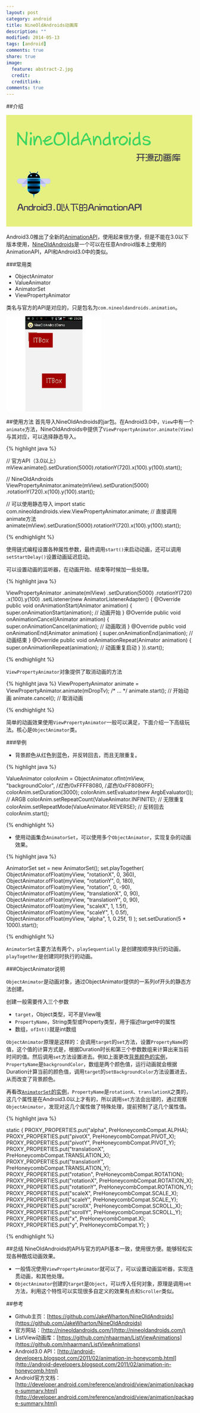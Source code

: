 ```yaml
---
layout: post
category: android
title: NineOldAndroids动画库
description: ""
modified: 2014-05-13
tags: [android]
comments: true
share: true
image:
  feature: abstract-2.jpg
  credit: 
  creditlink: 
comments: true
---
```



##介绍

![](https://raw.githubusercontent.com/baoyongzhang/test_pages/gh-pages/NineOldAndroids.png)

Android3.0推出了全新的[AnimationAPI](http://android-developers.blogspot.com/2011/02/animation-in-honeycomb.html)，使用起来很方便，但是不能在3.0以下版本使用，[NineOldAndroids](https://github.com/JakeWharton/NineOldAndroids)是一个可以在任意Android版本上使用的AnimationAPI，API和Android3.0中的类似。

###常用类
* ObjectAnimator
* ValueAnimator 
* AnimatorSet 
* ViewPropertyAnimator 

类名与官方的API是对应的，只是包名为`com.nineoldandroids.animation`。


![](https://raw.githubusercontent.com/baoyongzhang/test_pages/gh-pages/NineOldAndroid_demo.gif)

##使用方法
首先导入NineOldAndroids的jar包。在Android3.0中，`View`中有一个`animate`方法，NineOldAndroids中提供了`ViewPropertyAnimator.animate(View)`与其对应，可以选择静态导入。

{% highlight java %}

// 官方API（3.0以上）
mView.animate().setDuration(5000).rotationY(720).x(100).y(100).start();
		
// NineOldAndroids
ViewPropertyAnimator.animate(mView).setDuration(5000)
				.rotationY(720).x(100).y(100).start();
				
// 可以使用静态导入
import static com.nineoldandroids.view.ViewPropertyAnimator.animate;
// 直接调用animate方法
animate(mView).setDuration(5000).rotationY(720).x(100).y(100).start();

{% endhighlight %}

使用链式编程设置各种属性参数，最终调用`start()`来启动动画，还可以调用`setStartDelay()`设置动画延迟启动。

可以设置动画的监听器，在动画开始、结束等时候加一些处理。


{% highlight java %}


ViewPropertyAnimator
	.animate(mIView)
	.setDuration(5000)
	.rotationY(720)
	.x(100).y(100)
	.setListener(new AnimatorListenerAdapter() {
		@Override
		public void onAnimationStart(Animator animation) {
			super.onAnimationStart(animation);
			// 动画开始
		}
		@Override
		public void onAnimationCancel(Animator animation) {
			super.onAnimationCancel(animation);
			// 动画取消
		}
		@Override
		public void onAnimationEnd(Animator animation) {
			super.onAnimationEnd(animation);
			// 动画结束
		}
		@Override
		public void onAnimationRepeat(Animator animation) {
			super.onAnimationRepeat(animation);
			// 动画重复启动
		}
	}).start();


{% endhighlight %}

`ViewPropertyAnimator`对象提供了取消动画的方法

{% highlight java %}
ViewPropertyAnimator animate = ViewPropertyAnimator.animate(mDropTv);
/* ... */
animate.start();	// 开始动画
animate.cancel();	// 取消动画

{% endhighlight %}

简单的动画效果使用`ViewPropertyAnimator`一般可以满足，下面介绍一下高级玩法。核心是`ObjectAnimator`类。

###举例

* <a name="demo1">背景颜色从红色到蓝色，并反转回去，而且无限重复。</a>

{% highlight java %}


ValueAnimator colorAnim = ObjectAnimator.ofInt(mView, "backgroundColor", /*红色*/0xFFFF8080, /*蓝色*/0xFF8080FF);
colorAnim.setDuration(3000);
colorAnim.setEvaluator(new ArgbEvaluator());	// ARGB
colorAnim.setRepeatCount(ValueAnimator.INFINITE);   // 无限重复
colorAnim.setRepeatMode(ValueAnimator.REVERSE); // 反转回去
colorAnim.start();


{% endhighlight %}

* <a name="demo2">使用动画集合`AnimatorSet`，可以使用多个`ObjectAnimator`，实现复杂的动画效果。</a>

{% highlight java %}


AnimatorSet set = new AnimatorSet();
set.playTogether(
    ObjectAnimator.ofFloat(myView, "rotationX", 0, 360),
    ObjectAnimator.ofFloat(myView, "rotationY", 0, 180),
    ObjectAnimator.ofFloat(myView, "rotation", 0, -90),
    ObjectAnimator.ofFloat(myView, "translationX", 0, 90),
    ObjectAnimator.ofFloat(myView, "translationY", 0, 90),
    ObjectAnimator.ofFloat(myView, "scaleX", 1, 1.5f),
    ObjectAnimator.ofFloat(myView, "scaleY", 1, 0.5f),
    ObjectAnimator.ofFloat(myView, "alpha", 1, 0.25f, 1)
);
set.setDuration(5 * 1000).start();


{% endhighlight %}

`AnimatorSet`主要方法有两个，`playSequentially` 是创建按顺序执行的动画，`playTogether`是创建同时执行的动画。

###ObjectAnimator说明

`ObjectAnimator`是动画对象，通过ObjectAnimator提供的一系列of开头的静态方法创建。

创建一般需要传入三个参数

* `target`，Object类型，可不是View哦
* `PropertyName`，String类型或Property类型，用于描述target中的属性
* 数组，`ofInt()`就是int数组

`ObjectAnimator`原理是这样的：会调用`target`的`set`方法，设置`PropertyName`的值，这个值的计算方式是，根据Duration时长和第三个参数数组来计算出来当前时间的值。然后调用`set`方法设置进去。例如上面更改<a href="#demo1">背景颜色的实例</a>，`PropertyName`是`backgroundColor`，数组是两个颜色值，运行动画就会根据Duration计算当前的颜色值，调用`target`的`setBackgroundColor`方法设置进去，从而改变了背景颜色。

再看改<a href="#demo2">`AnimatorSet`的实例</a>，`PropertyName`是`rotationX`、`translationX`之类的，这几个属性是在Android3.0以上才有的，所以调用`set`方法会出错的，通过观察`ObjectAnimator`，发现对这几个属性做了特殊处理，提前预制了这几个属性值。

{% highlight java %}

static {
        PROXY_PROPERTIES.put("alpha", PreHoneycombCompat.ALPHA);
        PROXY_PROPERTIES.put("pivotX", PreHoneycombCompat.PIVOT_X);
        PROXY_PROPERTIES.put("pivotY", PreHoneycombCompat.PIVOT_Y);
        PROXY_PROPERTIES.put("translationX", PreHoneycombCompat.TRANSLATION_X);
        PROXY_PROPERTIES.put("translationY", PreHoneycombCompat.TRANSLATION_Y);
        PROXY_PROPERTIES.put("rotation", PreHoneycombCompat.ROTATION);
        PROXY_PROPERTIES.put("rotationX", PreHoneycombCompat.ROTATION_X);
        PROXY_PROPERTIES.put("rotationY", PreHoneycombCompat.ROTATION_Y);
        PROXY_PROPERTIES.put("scaleX", PreHoneycombCompat.SCALE_X);
        PROXY_PROPERTIES.put("scaleY", PreHoneycombCompat.SCALE_Y);
        PROXY_PROPERTIES.put("scrollX", PreHoneycombCompat.SCROLL_X);
        PROXY_PROPERTIES.put("scrollY", PreHoneycombCompat.SCROLL_Y);
        PROXY_PROPERTIES.put("x", PreHoneycombCompat.X);
        PROXY_PROPERTIES.put("y", PreHoneycombCompat.Y);
    }


{% endhighlight %}

##总结
NineOldAndroids的API与官方的API基本一致，使用很方便。能够轻松实现各种酷炫动画效果。

* 一般情况使用`ViewPropertyAnimator`就可以了，可以设置动画监听器，实现连贯动画，和其他处理。
* `ObjectAnimator`创建的`target`是`Object`，可以传入任何对象，原理是调用`set`方法，利用这个特性可以实现很多自定义的效果有点和`Scroller`类似。

##参考
* Github主页：[https://github.com/JakeWharton/NineOldAndroids](https://github.com/JakeWharton/NineOldAndroids)
* 官方网站：[http://nineoldandroids.com/](http://nineoldandroids.com/)
* ListView动画库：[https://github.com/nhaarman/ListViewAnimations](https://github.com/nhaarman/ListViewAnimations)
* Android3.0 API：[http://android-developers.blogspot.com/2011/02/animation-in-honeycomb.html](http://android-developers.blogspot.com/2011/02/animation-in-honeycomb.html)
* Android官方文档：[http://developer.android.com/reference/android/view/animation/package-summary.html](http://developer.android.com/reference/android/view/animation/package-summary.html)
